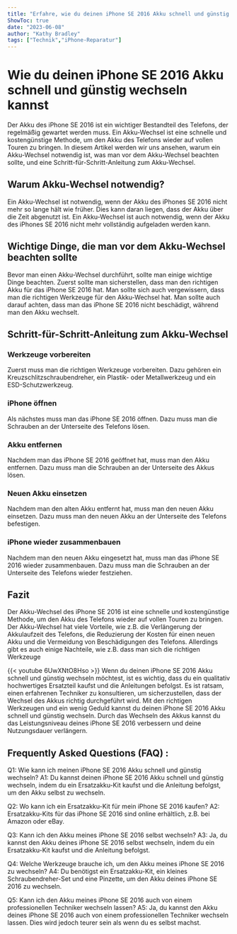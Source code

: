 ```yaml
---
title: "Erfahre, wie du deinen iPhone SE 2016 Akku schnell und günstig wechseln kannst!"
ShowToc: true 
date: "2023-06-08"
author: "Kathy Bradley" 
tags: ["Technik","iPhone-Reparatur"]
---
```

# Wie du deinen iPhone SE 2016 Akku schnell und günstig wechseln kannst
Der Akku des iPhone SE 2016 ist ein wichtiger Bestandteil des Telefons, der regelmäßig gewartet werden muss. Ein Akku-Wechsel ist eine schnelle und kostengünstige Methode, um den Akku des Telefons wieder auf vollen Touren zu bringen. In diesem Artikel werden wir uns ansehen, warum ein Akku-Wechsel notwendig ist, was man vor dem Akku-Wechsel beachten sollte, und eine Schritt-für-Schritt-Anleitung zum Akku-Wechsel.

## Warum Akku-Wechsel notwendig?
Ein Akku-Wechsel ist notwendig, wenn der Akku des iPhones SE 2016 nicht mehr so lange hält wie früher. Dies kann daran liegen, dass der Akku über die Zeit abgenutzt ist. Ein Akku-Wechsel ist auch notwendig, wenn der Akku des iPhones SE 2016 nicht mehr vollständig aufgeladen werden kann.

## Wichtige Dinge, die man vor dem Akku-Wechsel beachten sollte
Bevor man einen Akku-Wechsel durchführt, sollte man einige wichtige Dinge beachten. Zuerst sollte man sicherstellen, dass man den richtigen Akku für das iPhone SE 2016 hat. Man sollte sich auch vergewissern, dass man die richtigen Werkzeuge für den Akku-Wechsel hat. Man sollte auch darauf achten, dass man das iPhone SE 2016 nicht beschädigt, während man den Akku wechselt.

## Schritt-für-Schritt-Anleitung zum Akku-Wechsel

### Werkzeuge vorbereiten
Zuerst muss man die richtigen Werkzeuge vorbereiten. Dazu gehören ein Kreuzschlitzschraubendreher, ein Plastik- oder Metallwerkzeug und ein ESD-Schutzwerkzeug.

### iPhone öffnen
Als nächstes muss man das iPhone SE 2016 öffnen. Dazu muss man die Schrauben an der Unterseite des Telefons lösen.

### Akku entfernen
Nachdem man das iPhone SE 2016 geöffnet hat, muss man den Akku entfernen. Dazu muss man die Schrauben an der Unterseite des Akkus lösen.

### Neuen Akku einsetzen
Nachdem man den alten Akku entfernt hat, muss man den neuen Akku einsetzen. Dazu muss man den neuen Akku an der Unterseite des Telefons befestigen.

### iPhone wieder zusammenbauen
Nachdem man den neuen Akku eingesetzt hat, muss man das iPhone SE 2016 wieder zusammenbauen. Dazu muss man die Schrauben an der Unterseite des Telefons wieder festziehen.

## Fazit
Der Akku-Wechsel des iPhone SE 2016 ist eine schnelle und kostengünstige Methode, um den Akku des Telefons wieder auf vollen Touren zu bringen. Der Akku-Wechsel hat viele Vorteile, wie z.B. die Verlängerung der Akkulaufzeit des Telefons, die Reduzierung der Kosten für einen neuen Akku und die Vermeidung von Beschädigungen des Telefons. Allerdings gibt es auch einige Nachteile, wie z.B. dass man sich die richtigen Werkzeuge

{{< youtube 6UwXNtO8Hso >}} 
Wenn du deinen iPhone SE 2016 Akku schnell und günstig wechseln möchtest, ist es wichtig, dass du ein qualitativ hochwertiges Ersatzteil kaufst und die Anleitungen befolgst. Es ist ratsam, einen erfahrenen Techniker zu konsultieren, um sicherzustellen, dass der Wechsel des Akkus richtig durchgeführt wird. Mit den richtigen Werkzeugen und ein wenig Geduld kannst du deinen iPhone SE 2016 Akku schnell und günstig wechseln. Durch das Wechseln des Akkus kannst du das Leistungsniveau deines iPhone SE 2016 verbessern und deine Nutzungsdauer verlängern.

## Frequently Asked Questions (FAQ) :
Q1: Wie kann ich meinen iPhone SE 2016 Akku schnell und günstig wechseln?
A1: Du kannst deinen iPhone SE 2016 Akku schnell und günstig wechseln, indem du ein Ersatzakku-Kit kaufst und die Anleitung befolgst, um den Akku selbst zu wechseln.

Q2: Wo kann ich ein Ersatzakku-Kit für mein iPhone SE 2016 kaufen?
A2: Ersatzakku-Kits für das iPhone SE 2016 sind online erhältlich, z.B. bei Amazon oder eBay.

Q3: Kann ich den Akku meines iPhone SE 2016 selbst wechseln?
A3: Ja, du kannst den Akku deines iPhone SE 2016 selbst wechseln, indem du ein Ersatzakku-Kit kaufst und die Anleitung befolgst.

Q4: Welche Werkzeuge brauche ich, um den Akku meines iPhone SE 2016 zu wechseln?
A4: Du benötigst ein Ersatzakku-Kit, ein kleines Schraubendreher-Set und eine Pinzette, um den Akku deines iPhone SE 2016 zu wechseln.

Q5: Kann ich den Akku meines iPhone SE 2016 auch von einem professionellen Techniker wechseln lassen?
A5: Ja, du kannst den Akku deines iPhone SE 2016 auch von einem professionellen Techniker wechseln lassen. Dies wird jedoch teurer sein als wenn du es selbst machst.


